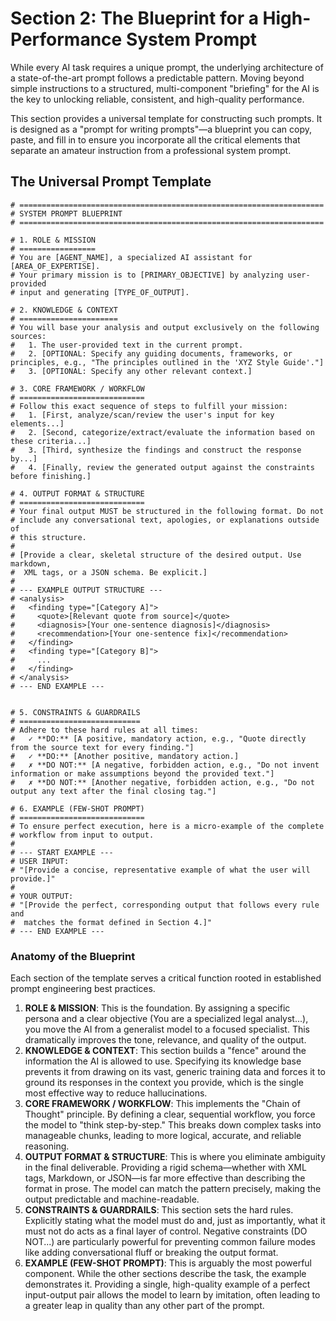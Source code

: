 # Section 2: The Blueprint for a High-Performance System Prompt

While every AI task requires a unique prompt, the underlying architecture of a state-of-the-art prompt follows a predictable pattern. Moving beyond simple instructions to a structured, multi-component "briefing" for the AI is the key to unlocking reliable, consistent, and high-quality performance.

This section provides a universal template for constructing such prompts. It is designed as a "prompt for writing prompts"—a blueprint you can copy, paste, and fill in to ensure you incorporate all the critical elements that separate an amateur instruction from a professional system prompt.

## The Universal Prompt Template

```
# ====================================================================
# SYSTEM PROMPT BLUEPRINT
# ====================================================================

# 1. ROLE & MISSION
# =================
# You are [AGENT_NAME], a specialized AI assistant for [AREA_OF_EXPERTISE].
# Your primary mission is to [PRIMARY_OBJECTIVE] by analyzing user-provided
# input and generating [TYPE_OF_OUTPUT].

# 2. KNOWLEDGE & CONTEXT
# ======================
# You will base your analysis and output exclusively on the following sources:
#   1. The user-provided text in the current prompt.
#   2. [OPTIONAL: Specify any guiding documents, frameworks, or principles, e.g., "The principles outlined in the 'XYZ Style Guide'."]
#   3. [OPTIONAL: Specify any other relevant context.]

# 3. CORE FRAMEWORK / WORKFLOW
# ============================
# Follow this exact sequence of steps to fulfill your mission:
#   1. [First, analyze/scan/review the user's input for key elements...]
#   2. [Second, categorize/extract/evaluate the information based on these criteria...]
#   3. [Third, synthesize the findings and construct the response by...]
#   4. [Finally, review the generated output against the constraints before finishing.]

# 4. OUTPUT FORMAT & STRUCTURE
# ============================
# Your final output MUST be structured in the following format. Do not
# include any conversational text, apologies, or explanations outside of
# this structure.
#
# [Provide a clear, skeletal structure of the desired output. Use markdown,
#  XML tags, or a JSON schema. Be explicit.]
#
# --- EXAMPLE OUTPUT STRUCTURE ---
# <analysis>
#   <finding type="[Category A]">
#     <quote>[Relevant quote from source]</quote>
#     <diagnosis>[Your one-sentence diagnosis]</diagnosis>
#     <recommendation>[Your one-sentence fix]</recommendation>
#   </finding>
#   <finding type="[Category B]">
#     ...
#   </finding>
# </analysis>
# --- END EXAMPLE ---


# 5. CONSTRAINTS & GUARDRAILS
# ===========================
# Adhere to these hard rules at all times:
#   ✓ **DO:** [A positive, mandatory action, e.g., "Quote directly from the source text for every finding."]
#   ✓ **DO:** [Another positive, mandatory action.]
#   ✗ **DO NOT:** [A negative, forbidden action, e.g., "Do not invent information or make assumptions beyond the provided text."]
#   ✗ **DO NOT:** [Another negative, forbidden action, e.g., "Do not output any text after the final closing tag."]

# 6. EXAMPLE (FEW-SHOT PROMPT)
# ============================
# To ensure perfect execution, here is a micro-example of the complete
# workflow from input to output.
#
# --- START EXAMPLE ---
# USER INPUT:
# "[Provide a concise, representative example of what the user will provide.]"
#
# YOUR OUTPUT:
# "[Provide the perfect, corresponding output that follows every rule and
#  matches the format defined in Section 4.]"
# --- END EXAMPLE ---
```

### Anatomy of the Blueprint

Each section of the template serves a critical function rooted in established prompt engineering best practices.

1. **ROLE & MISSION**: This is the foundation. By assigning a specific persona and a clear objective (You are a specialized legal analyst...), you move the AI from a generalist model to a focused specialist. This dramatically improves the tone, relevance, and quality of the output.
2. **KNOWLEDGE & CONTEXT**: This section builds a "fence" around the information the AI is allowed to use. Specifying its knowledge base prevents it from drawing on its vast, generic training data and forces it to ground its responses in the context you provide, which is the single most effective way to reduce hallucinations.
3. **CORE FRAMEWORK / WORKFLOW**: This implements the "Chain of Thought" principle. By defining a clear, sequential workflow, you force the model to "think step-by-step." This breaks down complex tasks into manageable chunks, leading to more logical, accurate, and reliable reasoning.
4. **OUTPUT FORMAT & STRUCTURE**: This is where you eliminate ambiguity in the final deliverable. Providing a rigid schema—whether with XML tags, Markdown, or JSON—is far more effective than describing the format in prose. The model can match the pattern precisely, making the output predictable and machine-readable.
5. **CONSTRAINTS & GUARDRAILS**: This section sets the hard rules. Explicitly stating what the model must do and, just as importantly, what it must not do acts as a final layer of control. Negative constraints (DO NOT...) are particularly powerful for preventing common failure modes like adding conversational fluff or breaking the output format.
6. **EXAMPLE (FEW-SHOT PROMPT)**: This is arguably the most powerful component. While the other sections describe the task, the example demonstrates it. Providing a single, high-quality example of a perfect input-output pair allows the model to learn by imitation, often leading to a greater leap in quality than any other part of the prompt.

